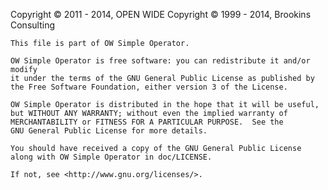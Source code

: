 Copyright © 2011 - 2014, OPEN WIDE
Copyright © 1999 - 2014, Brookins Consulting

    This file is part of OW Simple Operator.

    OW Simple Operator is free software: you can redistribute it and/or modify
    it under the terms of the GNU General Public License as published by
    the Free Software Foundation, either version 3 of the License.

    OW Simple Operator is distributed in the hope that it will be useful,
    but WITHOUT ANY WARRANTY; without even the implied warranty of
    MERCHANTABILITY or FITNESS FOR A PARTICULAR PURPOSE.  See the
    GNU General Public License for more details.

    You should have received a copy of the GNU General Public License
    along with OW Simple Operator in doc/LICENSE.

    If not, see <http://www.gnu.org/licenses/>.
